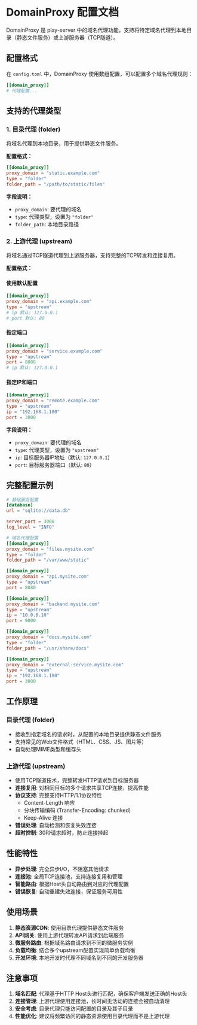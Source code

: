 # DomainProxy 配置文档

DomainProxy 是 play-server 中的域名代理功能，支持将特定域名代理到本地目录（静态文件服务）或上游服务器（TCP隧道）。

## 配置格式

在 `config.toml` 中，DomainProxy 使用数组配置，可以配置多个域名代理规则：

```toml
[[domain_proxy]]
# 代理配置...
```

## 支持的代理类型

### 1. 目录代理 (folder)

将域名代理到本地目录，用于提供静态文件服务。

**配置格式：**
```toml
[[domain_proxy]]
proxy_domain = "static.example.com"
type = "folder"
folder_path = "/path/to/static/files"
```

**字段说明：**
- `proxy_domain`: 要代理的域名
- `type`: 代理类型，设置为 `"folder"`
- `folder_path`: 本地目录路径

### 2. 上游代理 (upstream)

将域名通过TCP隧道代理到上游服务器，支持完整的TCP转发和连接复用。

**配置格式：**

#### 使用默认配置
```toml
[[domain_proxy]]
proxy_domain = "api.example.com"
type = "upstream"
# ip 默认: 127.0.0.1
# port 默认: 80
```

#### 指定端口
```toml
[[domain_proxy]]
proxy_domain = "service.example.com"
type = "upstream"
port = 8080
# ip 默认: 127.0.0.1
```

#### 指定IP和端口
```toml
[[domain_proxy]]
proxy_domain = "remote.example.com"
type = "upstream"
ip = "192.168.1.100"
port = 3000
```

**字段说明：**
- `proxy_domain`: 要代理的域名
- `type`: 代理类型，设置为 `"upstream"`
- `ip`: 目标服务器IP地址（默认: `127.0.0.1`）
- `port`: 目标服务器端口（默认: `80`）

## 完整配置示例

```toml
# 基础服务配置
[database]
url = "sqlite://data.db"

server_port = 3000
log_level = "INFO"

# 域名代理配置
[[domain_proxy]]
proxy_domain = "files.mysite.com"
type = "folder"
folder_path = "/var/www/static"

[[domain_proxy]]
proxy_domain = "api.mysite.com"  
type = "upstream"
port = 8080

[[domain_proxy]]
proxy_domain = "backend.mysite.com"
type = "upstream"
ip = "10.0.0.10"
port = 9000

[[domain_proxy]]
proxy_domain = "docs.mysite.com"
type = "folder"
folder_path = "/usr/share/docs"

[[domain_proxy]]
proxy_domain = "external-service.mysite.com"
type = "upstream"
ip = "192.168.1.100"
port = 3000
```

## 工作原理

### 目录代理 (folder)
- 接收到指定域名的请求时，从配置的本地目录提供静态文件服务
- 支持常见的Web文件格式（HTML、CSS、JS、图片等）
- 自动处理MIME类型和缓存头

### 上游代理 (upstream)
- 使用TCP隧道技术，完整转发HTTP请求到目标服务器
- **连接复用**: 对相同目标的多个请求共享TCP连接，提高性能
- **协议支持**: 完整支持HTTP/1.1协议特性
  - Content-Length 响应
  - 分块传输编码 (Transfer-Encoding: chunked)
  - Keep-Alive 连接
- **错误处理**: 自动检测和恢复失效连接
- **超时控制**: 30秒请求超时，防止连接挂起

## 性能特性

- **异步处理**: 完全异步I/O，不阻塞其他请求
- **连接池**: 全局TCP连接池，支持连接复用和管理
- **智能路由**: 根据Host头自动路由到对应的代理配置
- **错误恢复**: 自动重建失效连接，保证服务可用性

## 使用场景

1. **静态资源CDN**: 使用目录代理提供静态文件服务
2. **API网关**: 使用上游代理转发API请求到后端服务
3. **微服务路由**: 根据域名路由请求到不同的微服务实例
4. **负载均衡**: 结合多个upstream配置实现简单负载均衡
5. **开发环境**: 本地开发时代理不同域名到不同的开发服务器

## 注意事项

1. **域名匹配**: 代理基于HTTP Host头进行匹配，确保客户端发送正确的Host头
2. **连接管理**: 上游代理使用连接池，长时间无活动的连接会被自动清理
3. **安全考虑**: 目录代理只能访问配置的目录及其子目录
4. **性能优化**: 建议将频繁访问的静态资源使用目录代理而不是上游代理